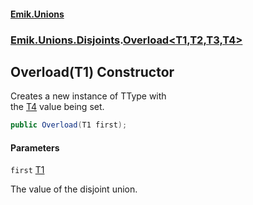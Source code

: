 #### [Emik.Unions](index.md 'index')
### [Emik.Unions.Disjoints](Emik.Unions.Disjoints.md 'Emik.Unions.Disjoints').[Overload&lt;T1,T2,T3,T4&gt;](Overload{T1,T2,T3,T4}.md 'Emik.Unions.Disjoints.Overload<T1,T2,T3,T4>')

## Overload(T1) Constructor

Creates a new instance of TType with  
the [T4](Overload{T1,T2,T3,T4}.md#Emik.Unions.Disjoints.Overload_T1,T2,T3,T4_.T4 'Emik.Unions.Disjoints.Overload<T1,T2,T3,T4>.T4') value being set.

```csharp
public Overload(T1 first);
```
#### Parameters

<a name='Emik.Unions.Disjoints.Overload_T1,T2,T3,T4_.Overload(T1).first'></a>

`first` [T1](Overload{T1,T2,T3,T4}.md#Emik.Unions.Disjoints.Overload_T1,T2,T3,T4_.T1 'Emik.Unions.Disjoints.Overload<T1,T2,T3,T4>.T1')

The value of the disjoint union.